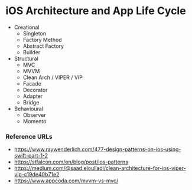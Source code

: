 # iOS Architecture and App Life Cycle

- Creational
    - Singleton
    - Factory Method
    - Abstract Factory
    - Builder
- Structural 
    - MVC
    - MVVM
    - Clean Arch / VIPER / VIP
    - Facade
    - Decorator
    - Adapter
    - Bridge
- Behavioural
    - Observer
    - Momento



### Reference URLs
- https://www.raywenderlich.com/477-design-patterns-on-ios-using-swift-part-1-2
- https://stfalcon.com/en/blog/post/ios-patterns
- https://medium.com/@saad.eloulladi/clean-architecture-for-ios-viper-vip-c19de40b71e2
- https://www.appcoda.com/mvvm-vs-mvc/

